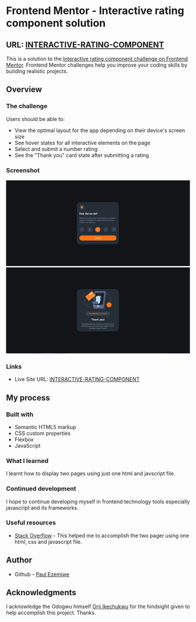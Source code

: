 # Frontend Mentor - Interactive rating component solution

## URL: [INTERACTIVE-RATING-COMPONENT](https://interactive-rating-component-main2-e8lms6ky6-pezemiwe.vercel.app/)

This is a solution to the [Interactive rating component challenge on Frontend Mentor](https://www.frontendmentor.io/challenges/interactive-rating-component-koxpeBUmI). Frontend Mentor challenges help you improve your coding skills by building realistic projects.

## Overview

### The challenge

Users should be able to:

- View the optimal layout for the app depending on their device's screen size
- See hover states for all interactive elements on the page
- Select and submit a number rating
- See the "Thank you" card state after submitting a rating

### Screenshot

![Rating Page](./images/Page%201.jpg)
![Thank You Page](./images/Page%202.jpg)

### Links

- Live Site URL: [INTERACTIVE-RATING-COMPONENT](https://interactive-rating-component-main2-e8lms6ky6-pezemiwe.vercel.app/)

## My process

### Built with

- Semantic HTML5 markup
- CSS custom properties
- Flexbox
- JavaScript

### What I learned

I learnt how to display two pages using just one html and javscript file.

### Continued development

I hope to continue developing myself in frontend technology tools especially javascript and its frameworks.

### Useful resources

- [Stack Overflow](https://stackoverflow.com/questions/8211128/multiple-distinct-pages-in-one-html-file) - This helped me to accomplish the two pager using one html, css and javascript file.

## Author

- Github - [Paul Ezemiwe](https://github.com/pezemiwe)

## Acknowledgments

I acknowledge the Odogwu himself [Orji Ikechukwu](https://github.com/jojitoon) for the hindsight given to help accomplish this project. Thanks.
